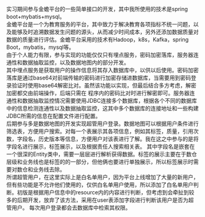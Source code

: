 实习期间参与金蟾平台的一些简单接口的开发，其中我所使用的技术是spring boot+mybatis+mysql。  
金蟾平台是一个为教育服务的平台，其中致力于解决教育各项指标不统一问题，以及能够及时追溯数据发生问题的源头，从而减少时间成本，另外还添加数据质量对数据的质量进行评估。金蟾平台采用的技术有Hadoop，k8s，Kafka，spring Boot，mybatis，mysql等。  
由于个人能力有限，参与实现的功能仅仅只有埋点服务，密码加密落库，服务器连通性和数据抽取监控，以及数据地图内的部分开发。  
其中埋点服务是获取用户的操作信息将其存入数据库中，以供以后使用。密码加密落库是通过base64对前端传输的密码进行加密存储进数据库，当需要用到密码登录验证时使用base64解密比对。虽然该功能以实现，但最后结合多方考虑，解密加密都交由前端操作，后端只需在
程序内的密码比对时进行解密即可。服务器连通性和数据抽取监控情况需要使用JDBC连接多个数据库，根据各个不同的数据库中的信息检测连通性以及数据抽取监控，这其中多个数据库的连接地址和一些构建JDBC所需的信息在配置文件进行配置。  
后期参与多是数据地图的开发实现超管用户登录。数据地图可以根据用户条件进行筛选表，方便用户搜索。对每一个表展示其各项信息，例如其标签，质量，引用次数，字段名，历史版本等信息，方便用户对该表进行了解。我在这之中参与的是将字段名进行展示，标签展示，以及根据责任人搜索相关表。
其中字段名是嵌套在一个很深的Entity类中，需要一层层进行解析获得数据。标签的展示主要在于数仓层级和业务线也是标签的的一部分，但他俩也要进行单独展示，所以标签展示时需要对数仓和业务线去除。  
所谓超管用户，在这里实际上是白名单用户，因为平台上线增加了大量的新用户，但有些功能是不允许他们使用的，仅供白名单用户使用，所以添加了白名单用户判断。初版是根据用户信息中的resource内的内容进行判断，但考虑到会牵扯到较多的后期开发，放弃了该方法，采用在user表添加字段进行判断该用户是否为超管用户。
每次用户登录都会去数据库中检索其权限。
